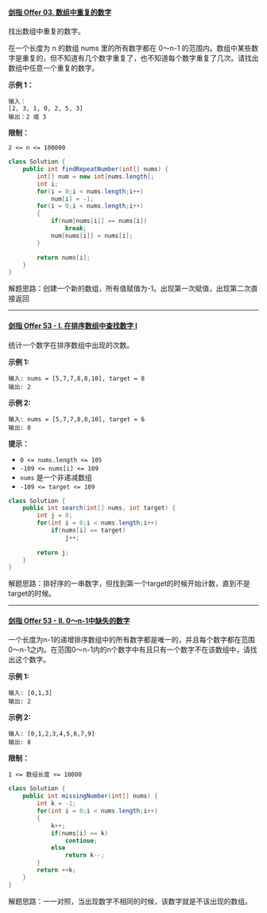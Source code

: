 #### [剑指 Offer 03. 数组中重复的数字](https://leetcode.cn/problems/shu-zu-zhong-zhong-fu-de-shu-zi-lcof/)

找出数组中重复的数字。

在一个长度为 n 的数组 nums 里的所有数字都在 0～n-1 的范围内。数组中某些数字是重复的，但不知道有几个数字重复了，也不知道每个数字重复了几次。请找出数组中任意一个重复的数字。

**示例 1：**

```
输入：
[2, 3, 1, 0, 2, 5, 3]
输出：2 或 3 
```

**限制：**

```
2 <= n <= 100000
```

```java
class Solution {
    public int findRepeatNumber(int[] nums) {
        int[] num = new int[nums.length];
        int i;
        for(i = 0;i < nums.length;i++)
            num[i] = -1;
        for(i = 0;i < nums.length;i++)
        {
            if(num[nums[i]] == nums[i])
                break;
            num[nums[i]] = nums[i];
        }

        return nums[i];
    }
}
```

解题思路：创建一个新的数组，所有值赋值为-1。出现第一次赋值，出现第二次直接返回

___

#### [剑指 Offer 53 - I. 在排序数组中查找数字 I](https://leetcode.cn/problems/zai-pai-xu-shu-zu-zhong-cha-zhao-shu-zi-lcof/)

统计一个数字在排序数组中出现的次数。

**示例 1:**

```
输入: nums = [5,7,7,8,8,10], target = 8
输出: 2
```

**示例 2:**

```
输入: nums = [5,7,7,8,8,10], target = 6
输出: 0
```

**提示：**

- `0 <= nums.length <= 105`
- `-109 <= nums[i] <= 109`
- `nums` 是一个非递减数组
- `-109 <= target <= 109`

```java
class Solution {
    public int search(int[] nums, int target) {
        int j = 0;
        for(int i = 0;i < nums.length;i++)
            if(nums[i] == target)
                j++;
        
        return j;
    }
}
```

解题思路：排好序的一串数字，但找到第一个target的时候开始计数，直到不是target的时候。

___

#### [剑指 Offer 53 - II. 0～n-1中缺失的数字](https://leetcode.cn/problems/que-shi-de-shu-zi-lcof/)

一个长度为n-1的递增排序数组中的所有数字都是唯一的，并且每个数字都在范围0～n-1之内。在范围0～n-1内的n个数字中有且只有一个数字不在该数组中，请找出这个数字。

**示例 1:**

```
输入: [0,1,3]
输出: 2
```

**示例 2:**

```
输入: [0,1,2,3,4,5,6,7,9]
输出: 8
```

**限制：**

```
1 <= 数组长度 <= 10000
```

```java
class Solution {
    public int missingNumber(int[] nums) {
        int k = -1;
        for(int i = 0;i < nums.length;i++)
        {
            k++;
            if(nums[i] == k)
                continue;   
            else
                return k--;
        }
        return ++k;
    }
}
```

解题思路：一一对照，当出现数字不相同的时候，该数字就是不该出现的数组。